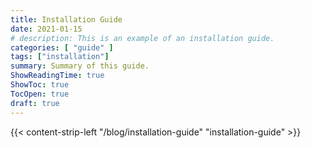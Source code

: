 ```yaml
---
title: Installation Guide
date: 2021-01-15
# description: This is an example of an installation guide.
categories: [ "guide" ]
tags: ["installation"]
summary: Summary of this guide.
ShowReadingTime: true
ShowToc: true
TocOpen: true
draft: true
---
```


{{< content-strip-left "/blog/installation-guide" "installation-guide" >}}